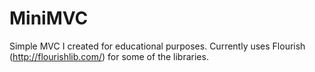 MiniMVC
=======

Simple MVC I created for educational purposes. Currently uses Flourish (http://flourishlib.com/) for some of the libraries.


